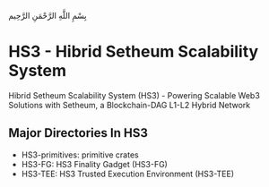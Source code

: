 بِسْمِ اللَّهِ الرَّحْمَنِ الرَّحِيم

# HS3 - Hibrid Setheum Scalability System

Hibrid Setheum Scalability System (HS3) - Powering Scalable Web3 Solutions with Setheum, a Blockchain-DAG L1-L2 Hybrid Network

## Major Directories In HS3

* HS3-primitives: primitive crates
* HS3-FG: HS3 Finality Gadget (HS3-FG)
* HS3-TEE: HS3 Trusted Execution Environment (HS3-TEE)
